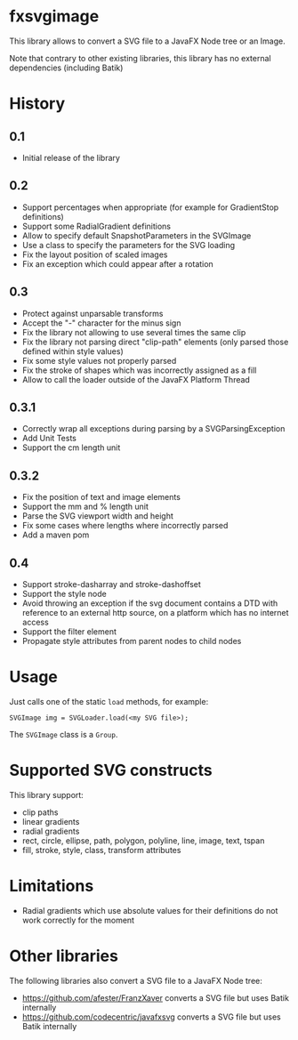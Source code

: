 # fxsvgimage
This library allows to convert a SVG file to a JavaFX Node tree or an Image. 

Note that contrary to other existing libraries, this library has no external dependencies (including Batik)

# History
## 0.1
- Initial release of the library

## 0.2
- Support percentages when appropriate (for example for GradientStop definitions)
- Support some RadialGradient definitions
- Allow to specify default SnapshotParameters in the SVGImage
- Use a class to specify the parameters for the SVG loading
- Fix the layout position of scaled images
- Fix an exception which could appear after a rotation

## 0.3
 - Protect against unparsable transforms
 - Accept the "-" character for the minus sign
 - Fix the library not allowing to use several times the same clip 
 - Fix the library not parsing direct "clip-path" elements (only parsed those defined within style values)
 - Fix some style values not properly parsed
 - Fix the stroke of shapes which was incorrectly assigned as a fill
 - Allow to call the loader outside of the JavaFX Platform Thread

## 0.3.1
 - Correctly wrap all exceptions during parsing by a SVGParsingException
 - Add Unit Tests
 - Support the cm length unit

## 0.3.2
 - Fix the position of text and image elements
 - Support the mm and % length unit
 - Parse the SVG viewport width and height
 - Fix some cases where lengths where incorrectly parsed
 - Add a maven pom

## 0.4
 - Support stroke-dasharray and stroke-dashoffset
 - Support the style node
 - Avoid throwing an exception if the svg document contains a DTD with reference to an external http source, on a platform which has no internet access
 - Support the filter element
 - Propagate style attributes from parent nodes to child nodes

# Usage
Just calls one of the static `load` methods, for example:
~~~~
SVGImage img = SVGLoader.load(<my SVG file>);
~~~~
The `SVGImage` class is a `Group`.

# Supported SVG constructs
This library support:
- clip paths
- linear gradients
- radial gradients
- rect, circle, ellipse, path, polygon, polyline, line, image, text, tspan
- fill, stroke, style, class, transform attributes

# Limitations
- Radial gradients which use absolute values for their definitions do not work correctly for the moment

# Other libraries
The following libraries also convert a SVG file to a JavaFX Node tree:
- https://github.com/afester/FranzXaver converts a SVG file but uses Batik internally
- https://github.com/codecentric/javafxsvg converts a SVG file but uses Batik internally
